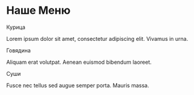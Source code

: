 <!DOCTYPE html>
<html lang="ru">
<head>
  <meta charset="UTF-8">
  <meta name="viewport" content="width=device-width, initial-scale=1.0">
  <title>Module 2 Solution</title>
  <link rel="stylesheet" href="css/styles.css">
</head>
<body>
  <h1>Наше Меню</h1>
  <div class="row">
    <div class="col section">
      <div class="section-title">Курица</div>
      <p>Lorem ipsum dolor sit amet, consectetur adipiscing elit. Vivamus in urna.</p>
    </div>
    <div class="col section">
      <div class="section-title">Говядина</div>
      <p>Aliquam erat volutpat. Aenean euismod bibendum laoreet.</p>
    </div>
    <div class="col section">
      <div class="section-title">Суши</div>
      <p>Fusce nec tellus sed augue semper porta. Mauris massa.</p>
    </div>
  </div>
</body>
</html>



  
